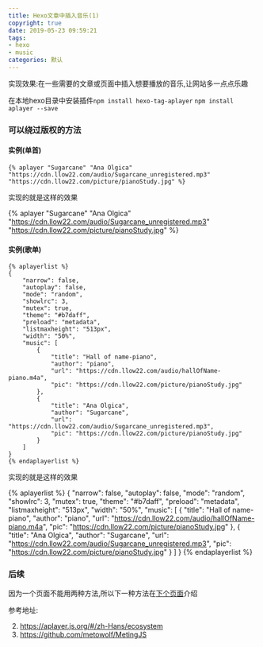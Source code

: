 ```yaml
---
title: Hexo文章中插入音乐(1)
copyright: true
date: 2019-05-23 09:59:21
tags: 
- hexo
- music
categories: 默认
---
```

实现效果:在一些需要的文章或页面中插入想要播放的音乐,让网站多一点点乐趣

<!-- more -->

在本地hexo目录中安装插件`npm install hexo-tag-aplayer` `npm install aplayer --save`

### 可以绕过版权的方法

#### 实例(**单首**)

```
{% aplayer "Sugarcane" "Ana Olgica" "https://cdn.llow22.com/audio/Sugarcane_unregistered.mp3"  "https://cdn.llow22.com/picture/pianoStudy.jpg" %}
```

实现的就是这样的效果

{% aplayer "Sugarcane" "Ana Olgica" "https://cdn.llow22.com/audio/Sugarcane_unregistered.mp3"  "https://cdn.llow22.com/picture/pianoStudy.jpg" %}

#### 实例(**歌单**)

```
{% aplayerlist %}
{
    "narrow": false,
    "autoplay": false,
    "mode": "random",
    "showlrc": 3,
    "mutex": true,
    "theme": "#b7daff",
    "preload": "metadata",
    "listmaxheight": "513px",
    "width": "50%",
    "music": [
        {
            "title": "Hall of name-piano",
            "author": "piano",
            "url": "https://cdn.llow22.com/audio/hallOfName-piano.m4a",
            "pic": "https://cdn.llow22.com/picture/pianoStudy.jpg"
        },
        {
        	"title": "Ana Olgica",
            "author": "Sugarcane",
            "url": "https://cdn.llow22.com/audio/Sugarcane_unregistered.mp3",
            "pic": "https://cdn.llow22.com/picture/pianoStudy.jpg"
        }
    ]
}
{% endaplayerlist %}
```
实现的就是这样的效果

{% aplayerlist %}
{
    "narrow": false,
    "autoplay": false,
    "mode": "random",
    "showlrc": 3,
    "mutex": true,
    "theme": "#b7daff",
    "preload": "metadata",
    "listmaxheight": "513px",
    "width": "50%",
    "music": [
        {
            "title": "Hall of name-piano",
            "author": "piano",
            "url": "https://cdn.llow22.com/audio/hallOfName-piano.m4a",
            "pic": "https://cdn.llow22.com/picture/pianoStudy.jpg"
        },
        {
        	"title": "Ana Olgica",
            "author": "Sugarcane",
            "url": "https://cdn.llow22.com/audio/Sugarcane_unregistered.mp3",
            "pic": "https://cdn.llow22.com/picture/pianoStudy.jpg"
        }
    ]
}
{% endaplayerlist %}

### 后续

因为一个页面不能用两种方法,所以下一种方法在[下个页面](../文章中插入音乐2/)介绍

参考地址:

2. <https://aplayer.js.org/#/zh-Hans/ecosystem>
3. <https://github.com/metowolf/MetingJS>